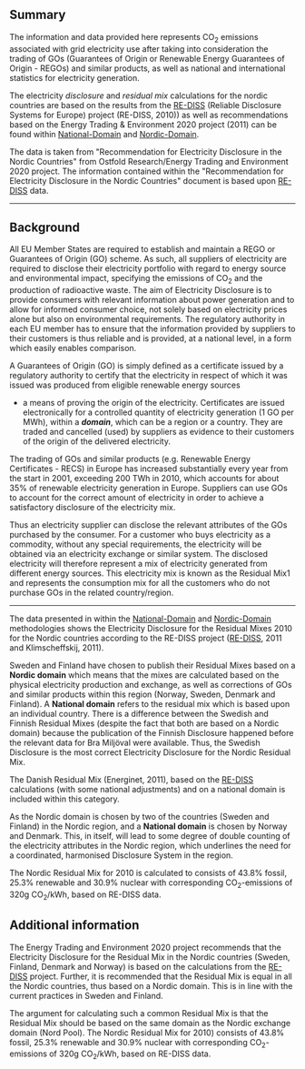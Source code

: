 ## Summary

The information and data provided here represents CO<sub>2</sub> emissions
associated with grid electricity use after taking into consideration the
trading of GOs (Guarantees of Origin or Renewable Energy Guarantees of
Origin - REGOs) and similar products, as well as national and
international statistics for electricity generation.

The electricity *disclosure* and *residual mix* calculations for the
nordic countries are based on the results from the
[RE-DISS](http://www.reliable-disclosure.org) (Reliable Disclosure
Systems for Europe) project (RE-DISS, 2010)) as well as recommendations
based on the Energy Trading & Environment 2020 project (2011) can be
found within
[National-Domain](Nordic_Electricity_Disclosure_National_Domain) and
[Nordic-Domain](Nordic_Electricity_Residual_Mix_Disclosure_Nordic_Domain).

The data is taken from "Recommendation for Electricity Disclosure in the
Nordic Countries" from Ostfold Research/Energy Trading and Environment
2020 project. The information contained within the "Recommendation for
Electricity Disclosure in the Nordic Countries" document is based upon
[RE-DISS](http://www.reliable-disclosure.org) data.

-----

## Background

All EU Member States are required to establish and maintain a REGO or
Guarantees of Origin (GO) scheme. As such, all suppliers of electricity
are required to disclose their electricity portfolio with regard to
energy source and environmental impact, specifying the emissions of
CO<sub>2</sub> and the production of radioactive waste. The aim of Electricity
Disclosure is to provide consumers with relevant information about power
generation and to allow for informed consumer choice, not solely based
on electricity prices alone but also on environmental requirements. The
regulatory authority in each EU member has to ensure that the
information provided by suppliers to their customers is thus reliable
and is provided, at a national level, in a form which easily enables
comparison.

A Guarantees of Origin (GO) is simply defined as a certificate issued by
a regulatory authority to certify that the electricity in respect of
which it was issued was produced from eligible renewable energy sources
- a means of proving the origin of the electricity. Certificates are
issued electronically for a controlled quantity of electricity
generation (1 GO per MWh), within a ***domain***, which can be a region
or a country. They are traded and cancelled (used) by suppliers as
evidence to their customers of the origin of the delivered electricity.

The trading of GOs and similar products (e.g. Renewable Energy
Certificates - RECS) in Europe has increased substantially every year
from the start in 2001, exceeding 200 TWh in 2010, which accounts for
about 35% of renewable electricity generation in Europe. Suppliers can
use GOs to account for the correct amount of electricity in order to
achieve a satisfactory disclosure of the electricity mix.

Thus an electricity supplier can disclose the relevant attributes of the
GOs purchased by the consumer. For a customer who buys electricity as a
commodity, without any special requirements, the electricity will be
obtained via an electricity exchange or similar system. The disclosed
electricity will therefore represent a mix of electricity generated from
different energy sources. This electricity mix is known as the Residual
Mix1 and represents the consumption mix for all the customers who do not
purchase GOs in the related country/region.

-----

The data presented in within the
[National-Domain](Nordic_Electricity_Disclosure_National_Domain) and
[Nordic-Domain](Nordic_Electricity_Residual_Mix_Disclosure_Nordic_Domain)
methodologies shows the Electricity Disclosure for the Residual Mixes
2010 for the Nordic countries according to the RE-DISS project
([RE-DISS](http://www.reliable-disclosure.org), 2011 and Klimscheffskij,
2011).

Sweden and Finland have chosen to publish their Residual Mixes based on
a **Nordic domain** which means that the mixes are calculated based on
the physical electricity production and exchange, as well as corrections
of GOs and similar products within this region (Norway, Sweden, Denmark
and Finland). A **National domain** refers to the residual mix which is
based upon an individual country. There is a difference between the
Swedish and Finnish Residual Mixes (despite the fact that both are based
on a Nordic domain) because the publication of the Finnish Disclosure
happened before the relevant data for Bra Miljöval were available. Thus,
the Swedish Disclosure is the most correct Electricity Disclosure for
the Nordic Residual Mix.

The Danish Residual Mix (Energinet, 2011), based on the
[RE-DISS](http://www.reliable-disclosure.org) calculations (with some
national adjustments) and on a national domain is included within this
category.

As the Nordic domain is chosen by two of the countries (Sweden and
Finland) in the Nordic region, and a **National domain** is chosen by
Norway and Denmark. This, in itself, will lead to some degree of double
counting of the electricity attributes in the Nordic region, which
underlines the need for a coordinated, harmonised Disclosure System in
the region.

The Nordic Residual Mix for 2010 is calculated to consists of 43.8%
fossil, 25.3% renewable and 30.9% nuclear with corresponding
CO<sub>2</sub>-emissions of 320g CO<sub>2</sub>/kWh, based on RE-DISS data.

## Additional information

The Energy Trading and Environment 2020 project recommends that the
Electricity Disclosure for the Residual Mix in the Nordic countries
(Sweden, Finland, Denmark and Norway) is based on the calculations from
the [RE-DISS](http://www.reliable-disclosure.org) project. Further, it
is recommended that the Residual Mix is equal in all the Nordic
countries, thus based on a Nordic domain. This is in line with the
current practices in Sweden and Finland.

The argument for calculating such a common Residual Mix is that the
Residual Mix should be based on the same domain as the Nordic exchange
domain (Nord Pool). The Nordic Residual Mix for 2010) consists of 43.8%
fossil, 25.3% renewable and 30.9% nuclear with corresponding
CO<sub>2</sub>-emissions of 320g CO<sub>2</sub>/kWh, based on RE-DISS data.
